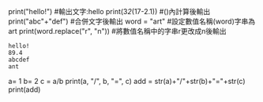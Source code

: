 print("hello!")  #輸出文字:hello
print(3*2*(17-2.1)) #()內計算後輸出
print("abc"+"def") #合併文字後輸出
word = "art" #設定數值名稱(word)字串為art
print(word.replace("r", "n")) #將數值名稱中的字串r更改成n後輸出
```
hello!
89.4
abcdef
ant
```
a= 1 
b= 2
c = a/b
print(a, "/", b, "=", c) 
add = str(a)+"/"+str(b)+"="+str(c)
print(add)
```
